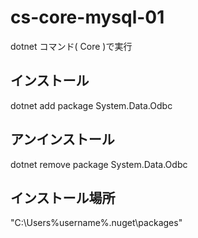 # cs-core-mysql-01
dotnet コマンド( Core )で実行

## インストール
dotnet add package System.Data.Odbc

## アンインストール
dotnet remove package System.Data.Odbc

## インストール場所
"C:\Users\%username%\.nuget\packages"
